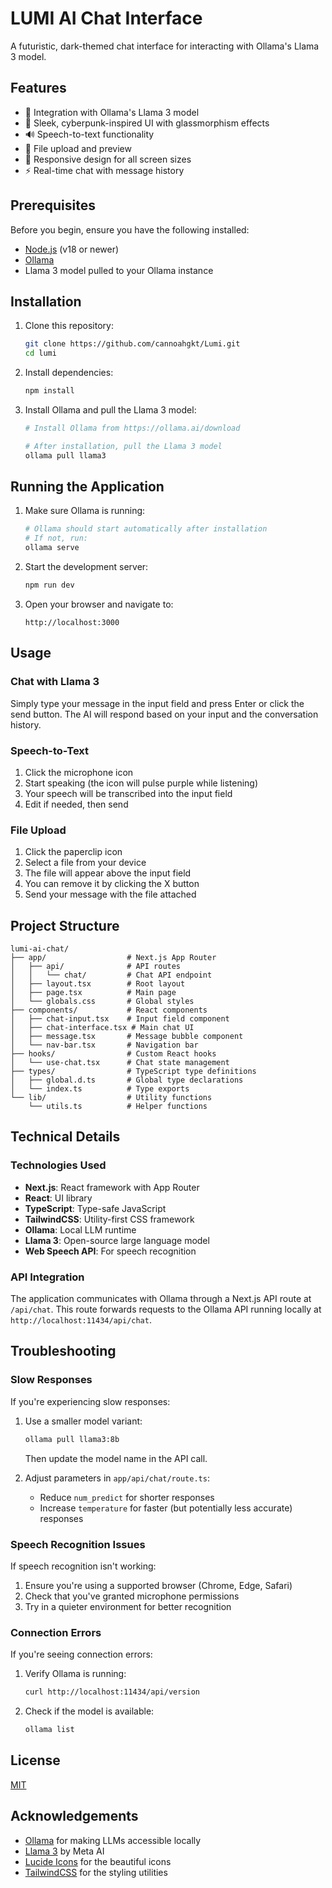 # LUMI AI Chat Interface

A futuristic, dark-themed chat interface for interacting with Ollama's Llama 3 model.

## Features

- 🤖 Integration with Ollama's Llama 3 model
- 🎨 Sleek, cyberpunk-inspired UI with glassmorphism effects
- 🔊 Speech-to-text functionality
- 📎 File upload and preview
- 📱 Responsive design for all screen sizes
- ⚡ Real-time chat with message history

## Prerequisites

Before you begin, ensure you have the following installed:
- [Node.js](https://nodejs.org/) (v18 or newer)
- [Ollama](https://ollama.ai/download)
- Llama 3 model pulled to your Ollama instance

## Installation

1. Clone this repository:
   ```bash
   git clone https://github.com/cannoahgkt/Lumi.git
   cd lumi
   ```

2. Install dependencies:
   ```bash
   npm install
   ```

3. Install Ollama and pull the Llama 3 model:
   ```bash
   # Install Ollama from https://ollama.ai/download
   
   # After installation, pull the Llama 3 model
   ollama pull llama3
   ```

## Running the Application

1. Make sure Ollama is running:
   ```bash
   # Ollama should start automatically after installation
   # If not, run:
   ollama serve
   ```

2. Start the development server:
   ```bash
   npm run dev
   ```

3. Open your browser and navigate to:
   ```
   http://localhost:3000
   ```

## Usage

### Chat with Llama 3

Simply type your message in the input field and press Enter or click the send button. The AI will respond based on your input and the conversation history.

### Speech-to-Text

1. Click the microphone icon
2. Start speaking (the icon will pulse purple while listening)
3. Your speech will be transcribed into the input field
4. Edit if needed, then send

### File Upload

1. Click the paperclip icon
2. Select a file from your device
3. The file will appear above the input field
4. You can remove it by clicking the X button
5. Send your message with the file attached

## Project Structure

```
lumi-ai-chat/
├── app/                  # Next.js App Router
│   ├── api/              # API routes
│   │   └── chat/         # Chat API endpoint
│   ├── layout.tsx        # Root layout
│   ├── page.tsx          # Main page
│   └── globals.css       # Global styles
├── components/           # React components
│   ├── chat-input.tsx    # Input field component
│   ├── chat-interface.tsx # Main chat UI
│   ├── message.tsx       # Message bubble component
│   └── nav-bar.tsx       # Navigation bar
├── hooks/                # Custom React hooks
│   └── use-chat.tsx      # Chat state management
├── types/                # TypeScript type definitions
│   ├── global.d.ts       # Global type declarations
│   └── index.ts          # Type exports
└── lib/                  # Utility functions
    └── utils.ts          # Helper functions
```

## Technical Details

### Technologies Used

- **Next.js**: React framework with App Router
- **React**: UI library
- **TypeScript**: Type-safe JavaScript
- **TailwindCSS**: Utility-first CSS framework
- **Ollama**: Local LLM runtime
- **Llama 3**: Open-source large language model
- **Web Speech API**: For speech recognition

### API Integration

The application communicates with Ollama through a Next.js API route at `/api/chat`. This route forwards requests to the Ollama API running locally at `http://localhost:11434/api/chat`.

## Troubleshooting

### Slow Responses

If you're experiencing slow responses:

1. Use a smaller model variant:
   ```bash
   ollama pull llama3:8b
   ```
   Then update the model name in the API call.

2. Adjust parameters in `app/api/chat/route.ts`:
   - Reduce `num_predict` for shorter responses
   - Increase `temperature` for faster (but potentially less accurate) responses

### Speech Recognition Issues

If speech recognition isn't working:

1. Ensure you're using a supported browser (Chrome, Edge, Safari)
2. Check that you've granted microphone permissions
3. Try in a quieter environment for better recognition

### Connection Errors

If you're seeing connection errors:

1. Verify Ollama is running:
   ```bash
   curl http://localhost:11434/api/version
   ```

2. Check if the model is available:
   ```bash
   ollama list
   ```

## License

[MIT](LICENSE)

## Acknowledgements

- [Ollama](https://ollama.ai/) for making LLMs accessible locally
- [Llama 3](https://ai.meta.com/llama/) by Meta AI
- [Lucide Icons](https://lucide.dev/) for the beautiful icons
- [TailwindCSS](https://tailwindcss.com/) for the styling utilities


